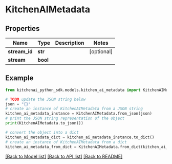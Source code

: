 # KitchenAIMetadata


## Properties

Name | Type | Description | Notes
------------ | ------------- | ------------- | -------------
**stream_id** | **str** |  | [optional] 
**stream** | **bool** |  | 

## Example

```python
from kitchenai_python_sdk.models.kitchen_ai_metadata import KitchenAIMetadata

# TODO update the JSON string below
json = "{}"
# create an instance of KitchenAIMetadata from a JSON string
kitchen_ai_metadata_instance = KitchenAIMetadata.from_json(json)
# print the JSON string representation of the object
print(KitchenAIMetadata.to_json())

# convert the object into a dict
kitchen_ai_metadata_dict = kitchen_ai_metadata_instance.to_dict()
# create an instance of KitchenAIMetadata from a dict
kitchen_ai_metadata_from_dict = KitchenAIMetadata.from_dict(kitchen_ai_metadata_dict)
```
[[Back to Model list]](../README.md#documentation-for-models) [[Back to API list]](../README.md#documentation-for-api-endpoints) [[Back to README]](../README.md)


